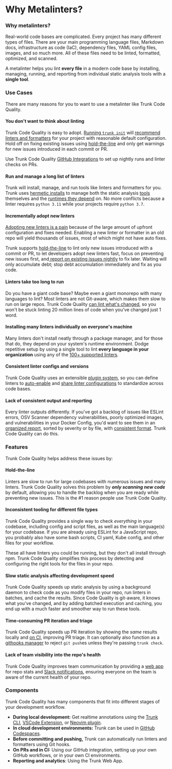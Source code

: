 # Why Metalinters?

### Why metalinters?

Real-world code bases are complicated. Every project has many different types of files. There are your main programming language files, Markdown docs, infrastructure as code (IaC), dependency files, YAML config files, images, and so much more. All of these files need to be linted, formatted, optimized, and scanned.

A metalinter helps you lint **every file** in a modern code base by installing, managing, running, and reporting from individual static analysis tools with a **single tool**.

### Use Cases

There are many reasons for you to want to use a metalinter like Trunk Code Quality.

#### You don't want to think about linting

Trunk Code Quality is easy to adopt. [Running `trunk init`](../setup-and-installation/initialize-trunk.md) will [recommend linters and formatters](../linters/supported/) for your project with reasonable default configuration. Hold off on fixing existing issues using [hold-the-line](how-does-it-work.md#hold-the-line) and only get warnings for new issues introduced in each commit or PR.

Use Trunk Code Quality [GitHub Integrations](../ci-setup/github-integration.md) to set up nightly runs and linter checks on PRs.

#### Run and manage a long list of linters

Trunk will install, manage, and run tools like linters and formatters for you. Trunk uses [hermetic installs](how-does-it-work.md#hermetic-tools-and-runtime-management) to manage both the static analysis [tools](../../references/cli/getting-started/tools.md) themselves and the [runtimes they depend](../../references/cli/configuration/runtimes.md) on. No more conflicts because a linter requires `python 3.11` while your projects require `python 3.7`.

#### Incrementally adopt new linters

[Adopting new linters is a pain](https://trunk.io/blog/reasons-developers-hate-linters) because of the large amount of upfront configuration and fixes needed. Enabling a new linter or formatter in an old repo will yield thousands of issues, most of which might not have auto fixes.

Trunk supports [hold-the-line](how-does-it-work.md#hold-the-line) to lint only new issues introduced with a commit or PR, to let developers adopt new linters fast, focus on preventing new issues first, and[ report on existing issues nightly](../ci-setup/) to fix later. Waiting will only accumulate debt; stop debt accumulation immediately and fix as you code.

#### Linters take too long to run

Do you have a giant code base? Maybe even a giant monorepo with many languages to lint? Most linters are not Git-aware, which makes them slow to run on large repos. Trunk Code Quality [can lint what's changed](how-does-it-work.md#hold-the-line), so you won't be stuck linting 20 million lines of code when you've changed just 1 word.

#### Installing many linters individually on everyone's machine

Many linters don't install neatly through a package manager, and for those that do, they depend on your system's runtime environment. Dodge repetitive setup by using a single tool to lint **every language in your organization** using any of the [100+ supported linters](../linters/supported/).

#### Consistent linter configs and versions

Trunk Code Quality uses an extensible [plugin system](../../references/cli/configuration/plugins/), so you can define linters to [auto-enable](../../references/cli/configuration/lint/auto-enable.md) and [share linter configurations](../linters/shared-configs.md) to standardize across code bases.

#### Lack of consistent output and reporting

Every linter outputs differently. If you've got a backlog of issues like ESLint errors, OSV Scanner dependency vulnerabilities, poorly optimized images, and vulnerabilities in your Docker Config, you'd want to see them in an [organized report](../ci-setup/github-integration.md), sorted by severity or by file, with [consistent format](../../references/cli/configuration/lint/output.md). Trunk Code Quality can do this.

### Features

Trunk Code Quality helps address these issues by:

#### Hold-the-line

Linters are slow to run for large codebases with numerous issues and many linters. Trunk Code Quality solves this problem by _**only scanning new code**_ by default, allowing you to handle the backlog when you are ready while preventing new issues. This is the #1 reason people use Trunk Code Quality.

#### **Inconsistent tooling for different file types**

Trunk Code Quality provides a single way to check _everything_ in your codebase, including config and script files, as well as the main language(s) for your codebase. If you are already using ESLint for a JavaScript repo, you probably also have some bash scripts, CI yaml, Kube config, and other files for your workflow.

These all have linters you could be running, but they don't all install through npm. Trunk Code Quality simplifies this process by detecting and configuring the right tools for the files in your repo.

#### **Slow static analysis affecting development speed**

Trunk Code Quality speeds up static analysis by using a background daemon to check code as you modify files in your repo, run linters in batches, and cache the results. Since Code Quality is git-aware, it knows what you've changed, and by adding batched execution and caching, you end up with a much faster and smoother way to run these tools.

#### **Time-consuming PR iteration and triage**

Trunk Code Quality speeds up PR iteration by showing the _same_ results locally and [on CI](../ci-setup/), improving PR triage. It can optionally also function as a [githooks manager](../../references/cli/getting-started/actions/git-hooks.md) to reject `git push`es unless they're passing `trunk check`.

#### **Lack of team visibility into the repo's health**

Trunk Code Quality improves team communication by providing a [web app](https://app.trunk.io/login?intent=code%20quality) for repo stats and [Slack notifications](../../integration-for-slack.md), ensuring everyone on the team is aware of the current health of your repo.

### Components

Trunk Code Quality has many components that fit into different stages of your development workflow.

* **During local development:** Get realtime annotations using the [Trunk CLI](../setup-and-installation/initialize-trunk.md), [VSCode Extension](../ide-integration/vscode.md), or [Neovim plugin](../ide-integration/neovim.md).
* **In cloud development environments:** Trunk can be used in [GitHub Codespaces](../../cli/configuration/github-codespaces.md).
* **Before committing and pushing,** Trunk can automatically run linters and formatters using Git hooks.
* **On PRs and in CI:** Using our GitHub integration, setting up your own GitHub workflows, or in your own CI environments.
* **Reporting and analytics**: Using the Trunk Web App.
